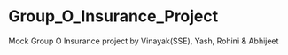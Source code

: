# Group_O_Insurance_Project
Mock Group O Insurance project by Vinayak(SSE), Yash, Rohini &amp; Abhijeet
